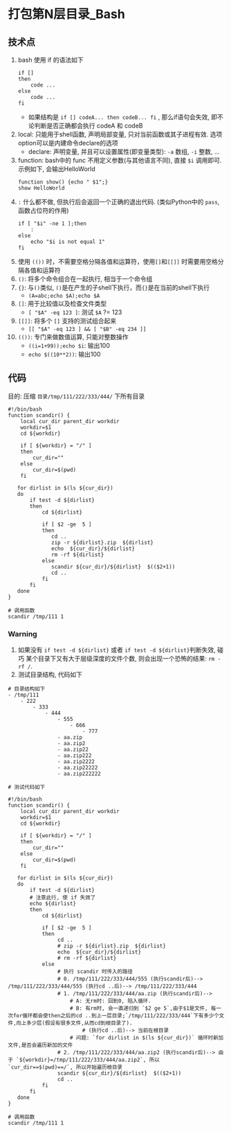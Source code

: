 # 打包第N层目录_Bash
## 技术点
1. bash 使用 if 的语法如下
    ````
    if []
    then
        code ...
    else
        code ...
    fi
    ````
    - 如果结构是 `if [] codeA... then codeB... fi` , 那么if语句会失效, 即不论判断是否正确都会执行 codeA 和 codeB
2. local: 只能用于shell函数, 声明局部变量, 只对当前函数或其子进程有效. 选项option可以是内建命令declare的选项
    - declare: 声明变量, 并且可以设置属性(即变量类型): `-a` 数组, `-i` 整数, ...
3. function: bash中的 func 不用定义参数(与其他语言不同), 直接 `$i` 调用即可. 示例如下, 会输出HelloWorld
    ````
    function show() {echo " $1";}
    show HelloWorld
    ````
4. `:` 什么都不做, 但执行后会返回一个正确的退出代码. (类似Python中的 `pass`, 函数占位符的作用)
    ````
    if [ "$i" -ne 1 ];then
        :
    else
        echo "$i is not equal 1"
    fi
    ````
5. 使用 `(())` 时，不需要空格分隔各值和运算符，使用`[]`和`[[]]` 时需要用空格分隔各值和运算符
6. `()`: 将多个命令组合在一起执行, 相当于一个命令组
7. `{}`: 与`()`类似, `()`是在产生的子shell下执行，而`{}`是在当前的shell下执行
    - `(A=abc;echo $A);echo $A`
8. `[]`: 用于比较值以及检查文件类型
    - `[ "$A" -eq 123 ]`: 测试 `$A` ?= 123
9. `[[]]`: 将多个 `[]` 支持的测试组合起来
    - `[[ "$A" -eq 123 ] && [ "$B" -eq 234 ]]`
10. `(())`: 专门来做数值运算, 只能对整数操作
    - `((i=1+99));echo $i`: 输出100
    - `echo $((10**2))`: 输出100

## 代码
目的: 压缩 `目录/tmp/111/222/333/444/` 下所有目录

````
#!/bin/bash
function scandir() {
    local cur_dir parent_dir workdir
    workdir=$1
    cd ${workdir}
 
    if [ ${workdir} = "/" ]
    then
        cur_dir=""
    else
        cur_dir=$(pwd)
    fi

   for dirlist in $(ls ${cur_dir})
   do
       if test -d ${dirlist}
       then
           cd ${dirlist}

           if [ $2 -ge  5 ]
           then
              cd ..
              zip -r ${dirlist}.zip  ${dirlist}
              echo  ${cur_dir}/${dirlist}
			  rm -rf ${dirlist}
           else
              scandir ${cur_dir}/${dirlist}  $(($2+1))
              cd .. 
           fi
       fi
   done
}

# 调用函数
scandir /tmp/111 1
````

### Warning
1. 如果没有 `if test -d ${dirlist}` 或者 `if test -d ${dirlist}`判断失效, 碰巧 某个目录下又有大于层级深度的文件个数, 则会出现一个恐怖的结果: `rm -rf /`. 
1. 测试目录结构, 代码如下
````
# 目录结构如下
- /tmp/111
    - 222
        - 333
            - 444
                - 555
                    - 666
                        - 777
                - aa.zip
                - aa.zip2
                - aa.zip22
                - aa.zip222
                - aa.zip2222
                - aa.zip22222
                - aa.zip222222

# 测试代码如下

#!/bin/bash
function scandir() {
    local cur_dir parent_dir workdir
    workdir=$1
    cd ${workdir}
 
    if [ ${workdir} = "/" ]
    then
        cur_dir=""
    else
        cur_dir=$(pwd)
    fi

   for dirlist in $(ls ${cur_dir})
   do
       if test -d ${dirlist}
       # 注意此行, 使 if 失效了
       echo ${dirlist}
       then
           cd ${dirlist}

           if [ $2 -ge  5 ]
           then
                cd ..
                # zip -r ${dirlist}.zip  ${dirlist}
                echo  ${cur_dir}/${dirlist}
                # rm -rf ${dirlist}
           else
                # 执行 scandir 时传入的路径
                # 0. /tmp/111/222/333/444/555 (执行scandir后)--> /tmp/111/222/333/444/555 (执行cd ..后)--> /tmp/111/222/333/444
                # 1. /tmp/111/222/333/444/aa.zip (执行scandir后)--> 
                    # A: 无rm时: 回到0, 陷入循环.
                    # B: 有rm时, 会一直递归到 `$2 ge 5`,由于$1是文件, 每一次for循环都会使then之后的cd ..到上一层目录;`/tmp/111/222/333/444`下有多少个文件,向上多少层(假设有很多文件,从而cd到根目录了).
                        # (执行cd ..后)--> 当前在根目录
                    # 问题: `for dirlist in $(ls ${cur_dir})` 循环时新加文件,是否会遍历新加的文件
                # 2. /tmp/111/222/333/444/aa.zip2 (执行scandir后)--> 由于 `${workdir}=/tmp/111/222/333/444/aa.zip2`, 所以 `cur_dir==$(pwd)==/`, 所以开始遍历根目录
                scandir ${cur_dir}/${dirlist}  $(($2+1))
                cd .. 
           fi
       fi
   done
}

# 调用函数
scandir /tmp/111 1
````